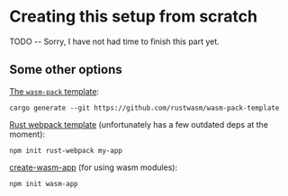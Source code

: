 # Creating this setup from scratch

TODO -- Sorry, I have not had time to finish this part yet.

## Some other options

[The `wasm-pack` template](https://github.com/rustwasm/wasm-pack-template):

`cargo generate --git https://github.com/rustwasm/wasm-pack-template`

[Rust webpack template](https://github.com/rustwasm/rust-webpack-template)
(unfortunately has a few outdated deps at the moment):

`npm init rust-webpack my-app`

[create-wasm-app](https://github.com/rustwasm/create-wasm-app) (for using wasm modules):

`npm init wasm-app`
